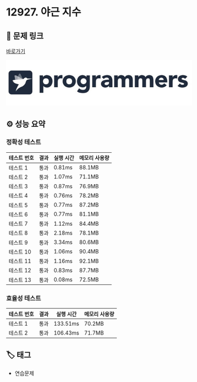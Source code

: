 # 12927. 야근 지수

## 🔗 문제 링크

[바로가기](https://school.programmers.co.kr/learn/courses/30/lessons/12927)

![프로그래머스 로고](../../images/programmers.jpg)

## ⚙️ 성능 요약

### 정확성 테스트

| 테스트 번호 | 결과 | 실행 시간 | 메모리 사용량 |
| ----------- | ---- | --------- | ------------- |
| 테스트 1    | 통과 | 0.81ms    | 88.1MB        |
| 테스트 2    | 통과 | 1.07ms    | 71.1MB        |
| 테스트 3    | 통과 | 0.87ms    | 76.9MB        |
| 테스트 4    | 통과 | 0.76ms    | 78.2MB        |
| 테스트 5    | 통과 | 0.77ms    | 87.2MB        |
| 테스트 6    | 통과 | 0.77ms    | 81.1MB        |
| 테스트 7    | 통과 | 1.12ms    | 84.4MB        |
| 테스트 8    | 통과 | 2.18ms    | 78.1MB        |
| 테스트 9    | 통과 | 3.34ms    | 80.6MB        |
| 테스트 10   | 통과 | 1.06ms    | 90.4MB        |
| 테스트 11   | 통과 | 1.16ms    | 92.1MB        |
| 테스트 12   | 통과 | 0.83ms    | 87.7MB        |
| 테스트 13   | 통과 | 0.08ms    | 72.5MB        |

### 효율성 테스트

| 테스트 번호 | 결과 | 실행 시간 | 메모리 사용량 |
| ----------- | ---- | --------- | ------------- |
| 테스트 1    | 통과 | 133.51ms  | 70.2MB        |
| 테스트 2    | 통과 | 106.43ms  | 71.7MB        |

## 🏷️ 태그

- 연습문제
